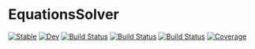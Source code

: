 # EquationsSolver

[![Stable](https://img.shields.io/badge/docs-stable-blue.svg)](https://jake484.github.io/EquationsSolver.jl/stable)
[![Dev](https://img.shields.io/badge/docs-dev-blue.svg)](https://jake484.github.io/EquationsSolver.jl/dev)
[![Build Status](https://travis-ci.com/jake484/EquationsSolver.jl.svg?branch=main)](https://travis-ci.com/jake484/EquationsSolver.jl)
[![Build Status](https://ci.appveyor.com/api/projects/status/github/jake484/EquationsSolver.jl?svg=true)](https://ci.appveyor.com/project/jake484/EquationsSolver-jl)
[![Build Status](https://api.cirrus-ci.com/github/jake484/EquationsSolver.jl.svg)](https://cirrus-ci.com/github/jake484/EquationsSolver.jl)
[![Coverage](https://codecov.io/gh/jake484/EquationsSolver.jl/branch/main/graph/badge.svg)](https://codecov.io/gh/jake484/EquationsSolver.jl)
